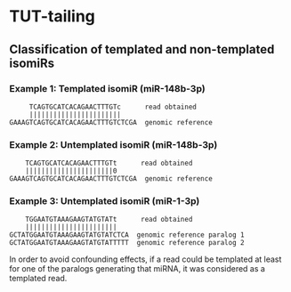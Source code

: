 # TUT-tailing

## Classification of templated and non-templated isomiRs
### Example 1: Templated isomiR (miR-148b-3p)
```
     TCAGTGCATCACAGAACTTTGTc      read obtained
     |||||||||||||||||||||||
GAAAGTCAGTGCATCACAGAACTTTGTCTCGA  genomic reference
 ```

### Example 2: Untemplated  isomiR (miR-148b-3p)
 ```
     TCAGTGCATCACAGAACTTTGTt      read obtained
     ||||||||||||||||||||||0
GAAAGTCAGTGCATCACAGAACTTTGTCTCGA  genomic reference
 ```

### Example 3: Untemplated  isomiR (miR-1-3p) 
```
    TGGAATGTAAAGAAGTATGTATt      read obtained
    |||||||||||||||||||||||
GCTATGGAATGTAAAGAAGTATGTATCTCA  genomic reference paralog 1
GCTATGGAATGTAAAGAAGTATGTATTTTT  genomic reference paralog 2
```
In order to avoid confounding effects, if a read could be templated at least for one of the paralogs generating that miRNA, it was considered as a templated read.
